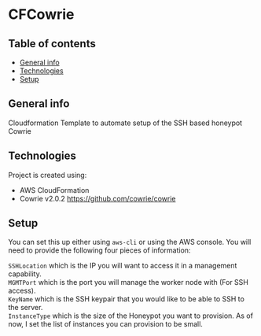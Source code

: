 # CFCowrie
## Table of contents
* [General info](#general-info)
* [Technologies](#technologies)
* [Setup](#setup)

## General info
Cloudformation Template to automate setup of the SSH based honeypot Cowrie
	
## Technologies
Project is created using:
* AWS CloudFormation
* Cowrie v2.0.2 https://github.com/cowrie/cowrie 
	
## Setup
You can set this up either using `aws-cli` or using the AWS console. You will need to provide the following four pieces of information:

`SSHLocation` which is the IP you will want to access it in a management capability.\
`MGMTPort` which is the port you will manage the worker node with (For SSH access).\
`KeyName` which is the SSH keypair that you would like to be able to SSH to the server.\
`InstanceType` which is the size of the Honeypot you want to provision. As of now, I set the list of instances you can provision to be small.
